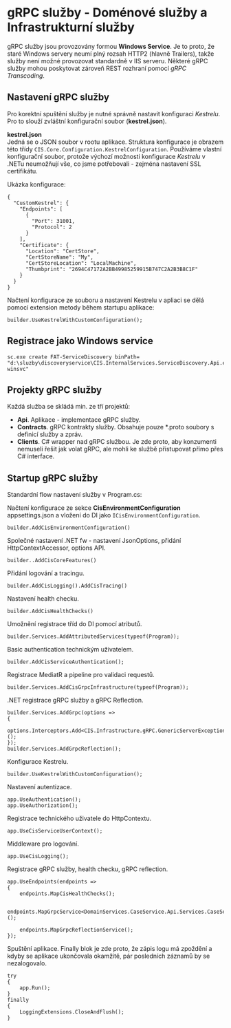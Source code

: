 # gRPC služby - Doménové služby a Infrastrukturní služby
gRPC služby jsou provozovány formou **Windows Service**.
Je to proto, že staré Windows servery neumí plný rozsah HTTP2 (hlavně Trailers), takže služby není možné provozovat standardně v IIS serveru.
Některé gRPC služby mohou poskytovat zároveň REST rozhraní pomocí *gRPC Transcoding*.

## Nastavení gRPC služby
Pro korektní spuštění služby je nutné správně nastavit konfiguraci *Kestrelu*. Pro to slouží zvláštní konfigurační soubor (**kestrel.json**).

**kestrel.json**  
Jedná se o JSON soubor v rootu aplikace. Struktura konfigurace je obrazem této třídy `CIS.Core.Configuration.KestrelConfiguration`.
Používáme vlastní konfigurační soubor, protože výchozí možnosti konfigurace *Kestrelu* v .NETu neumožňují vše, co jsme potřebovali - zejména nastavení SSL certifikátu.  

Ukázka konfigurace:
```
{
  "CustomKestrel": {
    "Endpoints": [
      {
        "Port": 31001,
        "Protocol": 2
      }
    ],
    "Certificate": {
      "Location": "CertStore",
      "CertStoreName": "My",
      "CertStoreLocation": "LocalMachine",
      "Thumbprint": "2694C47172A2BB49985259915B747C2A2B3B8C1F"
    }
  }
}
```

Načtení konfigurace ze souboru a nastavení Kestrelu v apliaci se dělá pomocí extension metody během startupu aplikace:
```
builder.UseKestrelWithCustomConfiguration();
```

## Registrace jako Windows service
```
sc.exe create FAT-ServiceDiscovery binPath= "d:\sluzby\discoveryservice\CIS.InternalServices.ServiceDiscovery.Api.exe winsvc"
```

## Projekty gRPC služby
Každá služba se skládá min. ze tří projektů:
- **Api**. Aplikace - implementace gRPC služby.
- **Contracts**. gRPC kontrakty služby. Obsahuje pouze *.proto soubory s definicí služby a zpráv.
- **Clients**. C# wrapper nad gRPC službou. Je zde proto, aby konzumenti nemuseli řešit jak volat gRPC, ale mohli ke službě přistupovat přímo přes C# interface.

## Startup gRPC služby
Standardní flow nastavení služby v Program.cs:

Načtení konfigurace ze sekce **CisEnvironmentConfiguration** appsettings.json a vložení do DI jako `ICisEnvironmentConfiguration`.
```
builder.AddCisEnvironmentConfiguration()
```

Společné nastavení .NET fw - nastavení JsonOptions, přidání HttpContextAccessor, options API.
```
builder..AddCisCoreFeatures()
```

Přidání logování a tracingu.
```
builder.AddCisLogging().AddCisTracing()
```

Nastavení health checku.
```
builder.AddCisHealthChecks()
```

Umožnění registrace tříd do DI pomocí atributů.
```
builder.Services.AddAttributedServices(typeof(Program));
```

Basic authentication technickým uživatelem.
```
builder.AddCisServiceAuthentication();
```

Registrace MediatR a pipeline pro validaci requestů.
```
builder.Services.AddCisGrpcInfrastructure(typeof(Program));
```

.NET registrace gRPC služby a gRPC Reflection.
```
builder.Services.AddGrpc(options =>
{
    options.Interceptors.Add<CIS.Infrastructure.gRPC.GenericServerExceptionInterceptor>();
});
builder.Services.AddGrpcReflection();
```

Konfigurace Kestrelu.
```
builder.UseKestrelWithCustomConfiguration();
```

Nastavení autentizace.
```
app.UseAuthentication();
app.UseAuthorization();
```

Registrace technického uživatele do HttpContextu.
```
app.UseCisServiceUserContext();
```

Middleware pro logování.
```
app.UseCisLogging();
```

Registrace gRPC služby, health checku, gRPC reflection.
```
app.UseEndpoints(endpoints =>
{
    endpoints.MapCisHealthChecks();

    endpoints.MapGrpcService<DomainServices.CaseService.Api.Services.CaseService>();

    endpoints.MapGrpcReflectionService();
});
```

Spuštění aplikace. Finally blok je zde proto, že zápis logu má zpoždění a kdyby se aplikace ukončovala okamžitě, pár posledních záznamů by se nezalogovalo.
```
try
{
    app.Run();
}
finally
{
    LoggingExtensions.CloseAndFlush();
}
```
